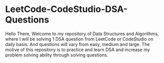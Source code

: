 # LeetCode-CodeStudio-DSA-Questions
Hello There, Welcome to my repository of Data Structures and Algorithms, where I will be solving 1 DSA question from LeetCode or CodeStudio on daily basis. And questions will vary from easy, medium and large. The motive of this repository is to practice and learn DSA and increase my problem solving ability through solving questions.
